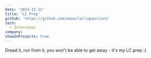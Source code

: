 ```yaml
---
date: '2023-12-12'
title: 'LC Prep'
github: 'https://github.com/wmaucla/lcquestions'
tech:
  - Interviews
company:
showInProjects: true
---
```


Dread it, run from it, you won't be able to get away - it's my LC prep :(
